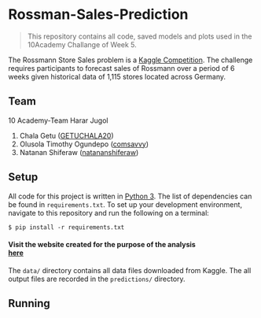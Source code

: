 # Rossman-Sales-Prediction

> This repository contains all code, saved models and plots used in the 10Academy Challange of Week 5.

The Rossmann Store Sales problem is a [Kaggle Competition](https://www.kaggle.com/c/rossmann-store-sales). The challenge requires participants to forecast sales of Rossmann over a period of 6 weeks given historical data of 1,115 stores located across Germany.

## Team

10 Academy-Team Harar Jugol

1. Chala Getu ([GETUCHALA20](https://github.com/GETUCHALA20))
2. Olusola Timothy Ogundepo ([comsavvy](https://github.com/comsavvy))
3. Natanan Shiferaw  ([natananshiferaw](https://github.com/natananshiferaw))
## Setup

All code for this project is written in [Python 3](https://www.python.org/downloads/). The list of dependencies can be found in `requirements.txt`. To set up your development environment, navigate to this repository and run the following on a terminal:

```
$ pip install -r requirements.txt
```
<h4> Visit the website created for the purpose of the analysis <br /><a href= "https://rossman-sales-prediction.herokuapp.com/">here</a> </h4>

The `data/` directory contains all data files downloaded from Kaggle. The all output files are recorded in the `predictions/` directory.

## Running
